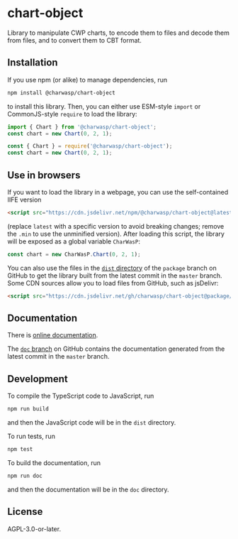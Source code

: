 # chart-object

Library to manipulate CWP charts, to encode them to files and decode them from files,
and to convert them to CBT format.

## Installation

If you use npm (or alike) to manage dependencies, run

```bash
npm install @charwasp/chart-object
```

to install this library.
Then, you can either use ESM-style `import` or CommonJS-style `require` to load the library:

```javascript
import { Chart } from '@charwasp/chart-object';
const chart = new Chart(0, 2, 1);
```

```javascript
const { Chart } = require('@charwasp/chart-object');
const chart = new Chart(0, 2, 1);
```

## Use in browsers

If you want to load the library in a webpage, you can use the self-contained IIFE version

```html
<script src="https://cdn.jsdelivr.net/npm/@charwasp/chart-object@latest/dist/index.iife.min.js"></script>
```

(replace `latest` with a specific version to avoid breaking changes;
remove the `.min` to use the unminified version).
After loading this script, the library will be exposed as a global variable `CharWasP`:

```javascript
const chart = new CharWasP.Chart(0, 2, 1);
```

You can also use the files in the
[`dist` directory](https://github.com/charwasp/chart-object/tree/package/dist) of the
`package` branch on GitHub to get the library built from the latest commit in the `master` branch.
Some CDN sources allow you to load files from GitHub, such as jsDelivr:

```html
<script src="https://cdn.jsdelivr.net/gh/charwasp/chart-object@package/dist/index.iife.min.js"></script>
```

## Documentation

There is
[online documentation](https://charwasp.github.io/doc/chart-object).

The [`doc` branch](https://github.com/charwasp/chart-object/tree/doc)
on GitHub contains the documentation generated from the latest commit in the `master` branch.

## Development

To compile the TypeScript code to JavaScript, run

```bash
npm run build
```

and then the JavaScript code will be in the `dist` directory.

To run tests, run

```bash
npm test
```

To build the documentation, run

```bash
npm run doc
```

and then the documentation will be in the `doc` directory.

## License

AGPL-3.0-or-later.
